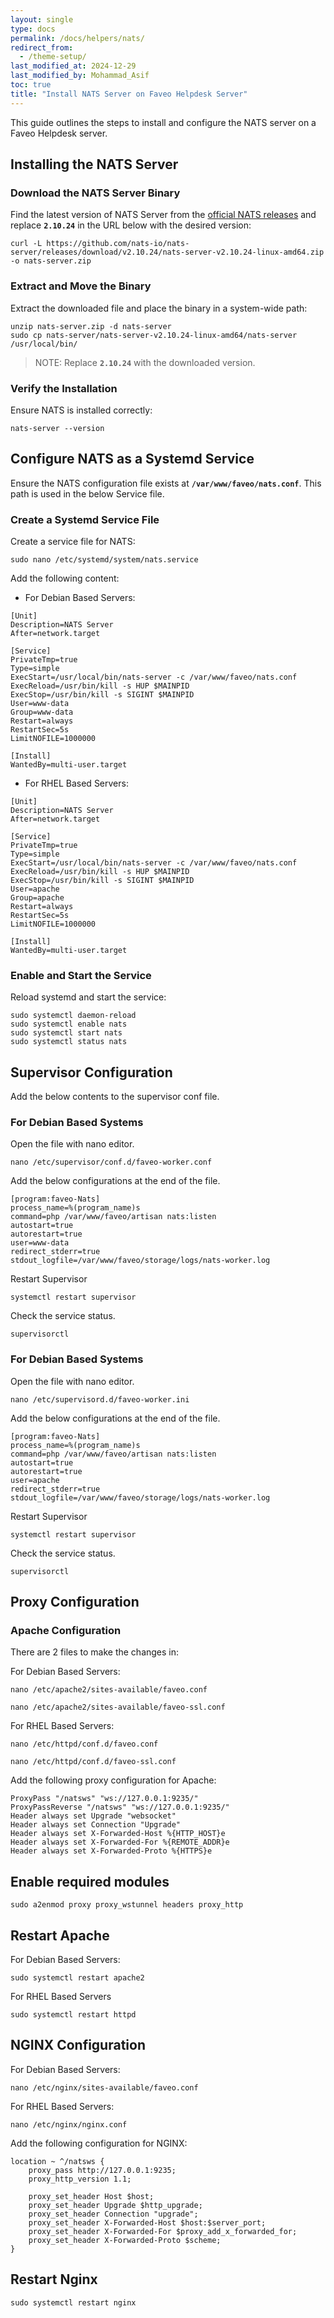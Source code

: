 ```yaml
---
layout: single
type: docs
permalink: /docs/helpers/nats/
redirect_from:
  - /theme-setup/
last_modified_at: 2024-12-29
last_modified_by: Mohammad_Asif
toc: true
title: "Install NATS Server on Faveo Helpdesk Server"
---
```


This guide outlines the steps to install and configure the NATS server on a Faveo Helpdesk server.

## Installing the NATS Server

### Download the NATS Server Binary
Find the latest version of NATS Server from the <a href="https://github.com/nats-io/nats-server/releases" target="_blank" rel="noopener">official NATS releases</a>   and replace <code><b>2.10.24</b></code> in the URL below with the desired version:

```
curl -L https://github.com/nats-io/nats-server/releases/download/v2.10.24/nats-server-v2.10.24-linux-amd64.zip -o nats-server.zip
```

### Extract and Move the Binary
Extract the downloaded file and place the binary in a system-wide path:

```
unzip nats-server.zip -d nats-server
sudo cp nats-server/nats-server-v2.10.24-linux-amd64/nats-server /usr/local/bin/
```

> NOTE: Replace <code><b>2.10.24</b></code> with the downloaded version.

### Verify the Installation
Ensure NATS is installed correctly:

```
nats-server --version
```

## Configure NATS as a Systemd Service
Ensure the NATS configuration file exists at <code><b>/var/www/faveo/nats.conf</b></code>. This path is used in the below Service file. 

### Create a Systemd Service File
Create a service file for NATS:

```
sudo nano /etc/systemd/system/nats.service
```

Add the following content: 

- For Debian Based Servers:

```
[Unit]
Description=NATS Server
After=network.target

[Service]
PrivateTmp=true
Type=simple
ExecStart=/usr/local/bin/nats-server -c /var/www/faveo/nats.conf
ExecReload=/usr/bin/kill -s HUP $MAINPID
ExecStop=/usr/bin/kill -s SIGINT $MAINPID
User=www-data
Group=www-data
Restart=always
RestartSec=5s
LimitNOFILE=1000000

[Install]
WantedBy=multi-user.target
```

- For RHEL Based Servers:

```
[Unit]
Description=NATS Server
After=network.target

[Service]
PrivateTmp=true
Type=simple
ExecStart=/usr/local/bin/nats-server -c /var/www/faveo/nats.conf
ExecReload=/usr/bin/kill -s HUP $MAINPID
ExecStop=/usr/bin/kill -s SIGINT $MAINPID
User=apache
Group=apache
Restart=always
RestartSec=5s
LimitNOFILE=1000000

[Install]
WantedBy=multi-user.target
```

### Enable and Start the Service
Reload systemd and start the service:

```
sudo systemctl daemon-reload
sudo systemctl enable nats
sudo systemctl start nats
sudo systemctl status nats
```

## Supervisor Configuration
Add the below contents to the supervisor conf file.

### For Debian Based Systems
Open the file with nano editor.

```
nano /etc/supervisor/conf.d/faveo-worker.conf
```

Add the below configurations at the end of the file.

```
[program:faveo-Nats]
process_name=%(program_name)s
command=php /var/www/faveo/artisan nats:listen
autostart=true
autorestart=true
user=www-data
redirect_stderr=true
stdout_logfile=/var/www/faveo/storage/logs/nats-worker.log
```

Restart Supervisor

```
systemctl restart supervisor
```

Check the service status.

```
supervisorctl
```


### For Debian Based Systems
Open the file with nano editor.

```
nano /etc/supervisord.d/faveo-worker.ini
```

Add the below configurations at the end of the file.

```
[program:faveo-Nats]
process_name=%(program_name)s
command=php /var/www/faveo/artisan nats:listen
autostart=true
autorestart=true
user=apache
redirect_stderr=true
stdout_logfile=/var/www/faveo/storage/logs/nats-worker.log
```

Restart Supervisor

```
systemctl restart supervisor
```

Check the service status.

```
supervisorctl
```

## Proxy Configuration

### Apache Configuration
There are 2 files to make the changes in:

For Debian Based Servers:

```
nano /etc/apache2/sites-available/faveo.conf

nano /etc/apache2/sites-available/faveo-ssl.conf
```

For RHEL Based Servers:

```
nano /etc/httpd/conf.d/faveo.conf

nano /etc/httpd/conf.d/faveo-ssl.conf
```

Add the following proxy configuration for Apache:

```
ProxyPass "/natsws" "ws://127.0.0.1:9235/"
ProxyPassReverse "/natsws" "ws://127.0.0.1:9235/"
Header always set Upgrade "websocket"
Header always set Connection "Upgrade"
Header always set X-Forwarded-Host %{HTTP_HOST}e
Header always set X-Forwarded-For %{REMOTE_ADDR}e
Header always set X-Forwarded-Proto %{HTTPS}e
```

## Enable required modules 
```
sudo a2enmod proxy proxy_wstunnel headers proxy_http
```

## Restart Apache

For Debian Based Servers:

```
sudo systemctl restart apache2
```

For RHEL Based Servers

```
sudo systemctl restart httpd
```

## NGINX Configuration

For Debian Based Servers:

```
nano /etc/nginx/sites-available/faveo.conf
```

For RHEL Based Servers:

```
nano /etc/nginx/nginx.conf
```

Add the following configuration for NGINX:

```
location ~ ^/natsws {
    proxy_pass http://127.0.0.1:9235;
    proxy_http_version 1.1;

    proxy_set_header Host $host;
    proxy_set_header Upgrade $http_upgrade;
    proxy_set_header Connection "upgrade";
    proxy_set_header X-Forwarded-Host $host:$server_port;
    proxy_set_header X-Forwarded-For $proxy_add_x_forwarded_for;
    proxy_set_header X-Forwarded-Proto $scheme;
}
```

## Restart Nginx

```
sudo systemctl restart nginx
```